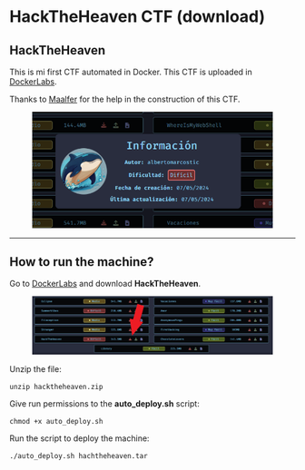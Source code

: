 # HackTheHeaven CTF (download)

## HackTheHeaven

This is mi first CTF automated in Docker. This CTF is uploaded in [DockerLabs](https://dockerlabs.es/#/).

Thanks to [Maalfer](https://github.com/Maalfer) for the help in the construction of this CTF.

<figure><img src="../.gitbook/assets/cap.png" alt=""><figcaption></figcaption></figure>

***

## How to run the machine?

Go to [DockerLabs](https://dockerlabs.es/#/) and download **HackTheHeaven**.

<figure><img src="../.gitbook/assets/Captura de pantalla 2024-05-08 161110.png" alt=""><figcaption></figcaption></figure>

Unzip the file:

```shell
unzip hacktheheaven.zip
```

Give run permissions to the **auto\_deploy.sh** script:

```shell
chmod +x auto_deploy.sh
```

Run the script to deploy the machine:

```shell
./auto_deploy.sh hachtheheaven.tar
```
